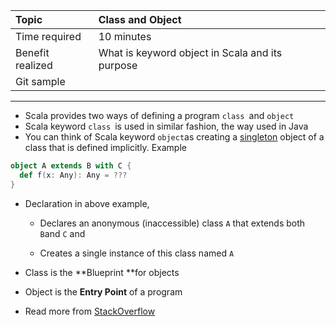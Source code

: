 | Topic | Class and Object |
| :--- | :--- |
| Time required | 10 minutes |
| Benefit realized | What  is keyword object in Scala and its purpose |
| Git sample |  |

---

* Scala provides two ways of defining a program `class `and `object`
* Scala keyword `class `is used in similar fashion, the way used in Java
* You can think of Scala keyword `object`as creating a [singleton](http://en.wikipedia.org/wiki/Singleton_pattern) object of a class that is defined implicitly. Example

```scala
object A extends B with C {
  def f(x: Any): Any = ???
}
```

* Declaration in above example,

  * Declares an anonymous \(inaccessible\) class `A` that extends both `B`and `C` and

  * Creates a single instance of this class named `A`

* Class is the **Blueprint **for objects

* Object is the **Entry Point** of a program

* Read more from [StackOverflow](http://stackoverflow.com/questions/1755345/difference-between-object-and-class-in-scala)



